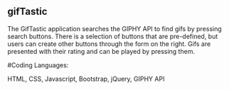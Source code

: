 ## gifTastic

The GifTastic application searches the GIPHY API to find gifs by pressing search buttons. There is a selection of buttons that are pre-defined, but users can create other buttons through the form on the right. Gifs are presented with their rating and can be played by pressing them.

#Coding Languages:
 
HTML, CSS, Javascript, Bootstrap, jQuery, GIPHY API